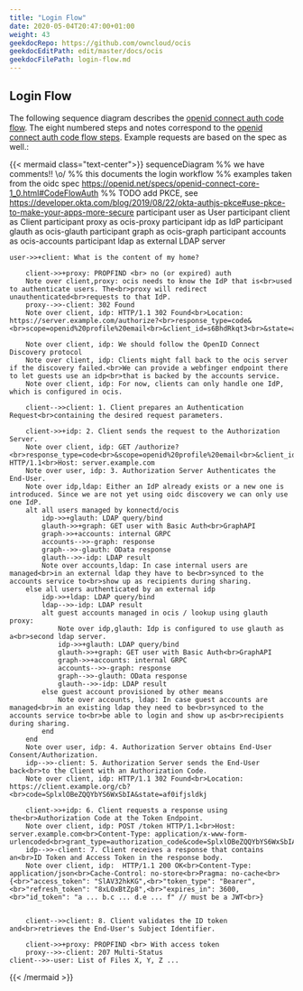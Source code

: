 ```yaml
---
title: "Login Flow"
date: 2020-05-04T20:47:00+01:00
weight: 43
geekdocRepo: https://github.com/owncloud/ocis
geekdocEditPath: edit/master/docs/ocis
geekdocFilePath: login-flow.md
---
```



## Login Flow

The following sequence diagram describes the [openid connect auth code flow](https://openid.net/specs/openid-connect-core-1_0.html#CodeFlowAuth). The eight numbered steps and notes correspond to the [openid connect auth code flow steps](https://openid.net/specs/openid-connect-core-1_0.html#CodeFlowSteps). Example requests are based on the spec as well.:

{{< mermaid class="text-center">}}
sequenceDiagram
    %% we have comments!! \o/
    %% this documents the login workflow
    %% examples taken from the oidc spec https://openid.net/specs/openid-connect-core-1_0.html#CodeFlowAuth
    %% TODO add PKCE, see https://developer.okta.com/blog/2019/08/22/okta-authjs-pkce#use-pkce-to-make-your-apps-more-secure
    participant user as User
    participant client as Client
    participant proxy as ocis-proxy
    participant idp as IdP
    participant glauth as ocis-glauth
    participant graph as ocis-graph
    participant accounts as ocis-accounts
    participant ldap as external LDAP server

    user->>+client: What is the content of my home?

        client->>+proxy: PROPFIND <br> no (or expired) auth
        Note over client,proxy: ocis needs to know the IdP that is<br>used to authenticate users. The<br>proxy will redirect unauthenticated<br>requests to that IdP.
        proxy-->>-client: 302 Found
        Note over client, idp: HTTP/1.1 302 Found<br>Location: https://server.example.com/authorize?<br>response_type=code&<br>scope=openid%20profile%20email<br>&client_id=s6BhdRkqt3<br>&state=af0ifjsldkj<br>&redirect_uri=https%3A%2F%2Fclient.example.org%2Fcb

        Note over client, idp: We should follow the OpenID Connect Discovery protocol
        Note over client, idp: Clients might fall back to the ocis server if the discovery failed.<br>We can provide a webfinger endpoint there to let guests use an idp<br>that is backed by the accounts service.
        Note over client, idp: For now, clients can only handle one IdP, which is configured in ocis.

        client-->>client: 1. Client prepares an Authentication Request<br>containing the desired request parameters.

        client->>+idp: 2. Client sends the request to the Authorization Server.
        Note over client, idp: GET /authorize?<br>response_type=code<br>&scope=openid%20profile%20email<br>&client_id=s6BhdRkqt3<br>&state=af0ifjsldkj<br>&redirect_uri=https%3A%2F%2Fclient.example.org%2Fcb HTTP/1.1<br>Host: server.example.com
        Note over user, idp: 3. Authorization Server Authenticates the End-User.
        Note over idp,ldap: Either an IdP already exists or a new one is introduced. Since we are not yet using oidc discovery we can only use one IdP.
        alt all users managed by konnectd/ocis
            idp->>+glauth: LDAP query/bind
            glauth->>+graph: GET user with Basic Auth<br>GraphAPI
            graph->>+accounts: internal GRPC
            accounts-->>-graph: response
            graph-->>-glauth: OData response
            glauth-->>-idp: LDAP result
            Note over accounts,ldap: In case internal users are managed<br>in an external ldap they have to be<br>synced to the accounts service to<br>show up as recipients during sharing.
        else all users authenticated by an external idp
            idp->>+ldap: LDAP query/bind
            ldap-->>-idp: LDAP result
            alt guest accounts managed in ocis / lookup using glauth proxy:
                Note over idp,glauth: Idp is configured to use glauth as a<br>second ldap server.
                idp->>+glauth: LDAP query/bind
                glauth->>+graph: GET user with Basic Auth<br>GraphAPI
                graph->>+accounts: internal GRPC
                accounts-->>-graph: response
                graph-->>-glauth: OData response
                glauth-->>-idp: LDAP result
            else guest account provisioned by other means
                Note over accounts, ldap: In case guest accounts are managed<br>in an existing ldap they need to be<br>synced to the accounts service to<br>be able to login and show up as<br>recipients during sharing.
            end
        end
        Note over user, idp: 4. Authorization Server obtains End-User Consent/Authorization.
        idp-->>-client: 5. Authorization Server sends the End-User back<br>to the Client with an Authorization Code.
        Note over client, idp: HTTP/1.1 302 Found<br>Location: https://client.example.org/cb?<br>code=SplxlOBeZQQYbYS6WxSbIA&state=af0ifjsldkj

        client->>+idp: 6. Client requests a response using the<br>Authorization Code at the Token Endpoint.
        Note over client, idp: POST /token HTTP/1.1<br>Host: server.example.com<br>Content-Type: application/x-www-form-urlencoded<br>grant_type=authorization_code&code=SplxlOBeZQQYbYS6WxSbIA<br>&redirect_uri=https%3A%2F%2Fclient.example.org%2Fcb
        idp-->>-client: 7. Client receives a response that contains an<br>ID Token and Access Token in the response body.
        Note over client, idp:  HTTP/1.1 200 OK<br>Content-Type: application/json<br>Cache-Control: no-store<br>Pragma: no-cache<br>{<br>"access_token": "SlAV32hkKG",<br>"token_type": "Bearer",<br>"refresh_token": "8xLOxBtZp8",<br>"expires_in": 3600,<br>"id_token": "a ... b.c ... d.e ... f" // must be a JWT<br>}


        client-->>client: 8. Client validates the ID token and<br>retrieves the End-User's Subject Identifier.

        client->>+proxy: PROPFIND <br> With access token
        proxy-->>-client: 207 Multi-Status
    client-->>-user: List of Files X, Y, Z ...
{{< /mermaid >}}
